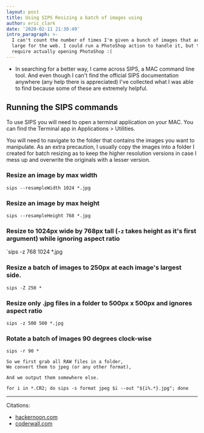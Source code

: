 ```yaml
---
layout: post
title: Using SIPS Resizing a batch of images using
author: eric_clark
date: '2020-02-11 21:30:49'
intro_paragraph: >-
  I can't count the number of times I'm given a bunch of images that are way too
  large for the web. I could run a PhotoShop action to handle it, but that would
  require actually opening PhotoShop :(
---
```


- In searching for a better way, I came across SIPS, a MAC command line tool. And even though I can't find the official SIPS documentation anywhere (any help there is appreciated) I've collected what I was able to find because some of these are extremely helpful.

## Running the SIPS commands

To use SIPS you will need to open a terminal application on your MAC. You can find the Terminal app in Applications > Utilities.

You will need to navigate to the folder that contains the images you want to manipulate. As an extra precaution, I usually copy the images into a folder I created for batch resizing as to keep the higher resolution versions in case I mess up and overwrite the originals with a lesser version.

### Resize an image by max width

`sips --resampleWidth 1024 *.jpg`

### Resize an image by max height
`sips --resampleHeight 768 *.jpg`

### Resize to 1024px wide by 768px tall (`-z` takes height as it's first argument) while ignoring aspect ratio
`sips -z 768 1024 *.jpg

### Resize a batch of images to 250px at each image's largest side.
`sips -Z 250 *`

### Resize only .jpg files in a folder to 500px x 500px and ignores aspect ratio
`sips -z 500 500 *.jpg`

### Rotate a batch of images 90 degrees clock-wise
`sips -r 90 *`


    So we first grab all RAW files in a folder,
    We convert them to jpeg (or any other format),

    And we output them somewhere else.

    for i in *.CR2; do sips -s format jpeg $i --out "${i%.*}.jpg"; done

---

Citations:
 - [hackernoon.com](https://hackernoon.com/save-time-by-transforming-images-in-the-command-line-c63c83e53b17)
- [coderwall.com](https://coderwall.com/p/ekhe8g/batch-processing-images-on-mac-with-sips)
